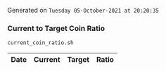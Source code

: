 Generated on `Tuesday 05-October-2021 at 20:20:35`

### Current to Target Coin Ratio
`current_coin_ratio.sh`

Date|Current|Target|Ratio
---|---|---|---

